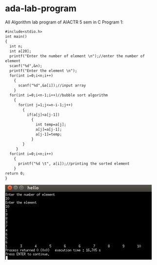 # ada-lab-program
All Algorithm lab program of AIACTR 5 sem in C
Program 1:
```
#include<stdio.h>
int main()
{
  int n;
  int a[20];
  printf("Enter the number of element \n");//enter the number of element
  scanf("%d",&n);
  printf("Enter the element \n");
  for(int i=0;i<n;i++)
    {
      scanf("%d",&a[i]);//input array
    }
  for(int i=0;i<n-1;i++)//bubble sort algorithm 
    {
      for(int j=1;j<=n-i-1;j++)
        {
          if(a[j]<a[j-1])
            {
              int temp=a[j];
              a[j]=a[j-1];
              a[j-1]=temp;
            }
        }
     }
  for(int i=0;i<n;i++)
    {
      printf("%d \t", a[i]);//printing the sorted element
    }
return 0;
}
```
![alt text](https://github.com/imsaiful/ada-lab-program/blob/master/Screenshot%20from%202017-10-05%2012-10-35.png)
